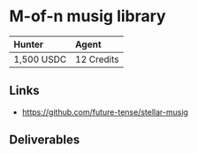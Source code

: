 # M-of-n musig library

| Hunter | Agent
| :- | :-
| 1,500 USDC | 12 Credits

## Links
- https://github.com/future-tense/stellar-musig

## Deliverables
